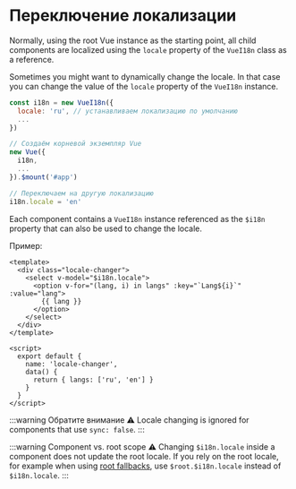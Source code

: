 # Переключение локализации

Normally, using the root Vue instance as the starting point, all child components are localized using the `locale` property of the `VueI18n` class as a reference.

Sometimes you might want to dynamically change the locale. In that case you can change the value of the `locale` property of the `VueI18n` instance.

```js
const i18n = new VueI18n({
  locale: 'ru', // устанавливаем локализацию по умолчанию
  ...
})

// Создаём корневой экземпляр Vue
new Vue({
  i18n,
  ...
}).$mount('#app')

// Переключаем на другую локализацию
i18n.locale = 'en'
```

Each component contains a `VueI18n` instance referenced as the `$i18n` property that can also be used to change the locale.

Пример:

```vue
<template>
  <div class="locale-changer">
    <select v-model="$i18n.locale">
      <option v-for="(lang, i) in langs" :key="`Lang${i}`" :value="lang">
        {{ lang }}
      </option>
    </select>
  </div>
</template>

<script>
  export default {
    name: 'locale-changer',
    data() {
      return { langs: ['ru', 'en'] }
    }
  }
</script>
```

:::warning Обратите внимание
:warning: Locale changing is ignored for components that use `sync: false`.
:::

:::warning Component vs. root scope
:warning: Changing `$i18n.locale` inside a component does not update the root locale.
If you rely on the root locale, for example when using [root fallbacks](./fallback.html), use `$root.$i18n.locale` instead of `$i18n.locale`.
:::
